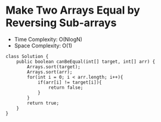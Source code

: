 # Make Two Arrays Equal by Reversing Sub-arrays

- Time Complexity: O(NlogN)
- Space Complexity: O(1)

```
class Solution {
    public boolean canBeEqual(int[] target, int[] arr) {
        Arrays.sort(target);
        Arrays.sort(arr);
        for(int i = 0; i < arr.length; i++){
            if(arr[i] != target[i]){
                return false;
            }
        }
        return true;
    }
}
```
